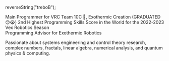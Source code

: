 reverseString("treboB");  

Main Programmer for VRC Team 10C :purple_heart:, Exothermic Creation (GRADUATED:pensive::sob:)
2nd Highest Programming Skills Score in the World for the 2022-2023 Vex Robotics Season  
Programming Advisor for Exothermic Robotics  
  
Passionate about systems engineering and control theory research, complex numbers, fractals, linear algebra, numerical analysis, and quantum physics & computing.  
